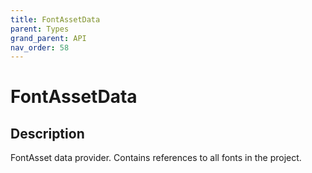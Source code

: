 ```yaml
---
title: FontAssetData
parent: Types
grand_parent: API
nav_order: 58
---
```


# FontAssetData

## Description

FontAsset data provider. Contains references to all fonts in the project.
